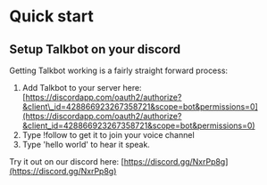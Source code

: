 # Quick start

## Setup Talkbot on your discord

Getting Talkbot working is a fairly straight forward process:

1. Add Talkbot to your server here: [https://discordapp.com/oauth2/authorize?&client\_id=428866923267358721&scope=bot&permissions=0](https://discordapp.com/oauth2/authorize?&client_id=428866923267358721&scope=bot&permissions=0)
2. Type !follow to get it to join your voice channel
3. Type 'hello world' to hear it speak.

Try it out on our discord here: [https://discord.gg/NxrPp8g](https://discord.gg/NxrPp8g)







